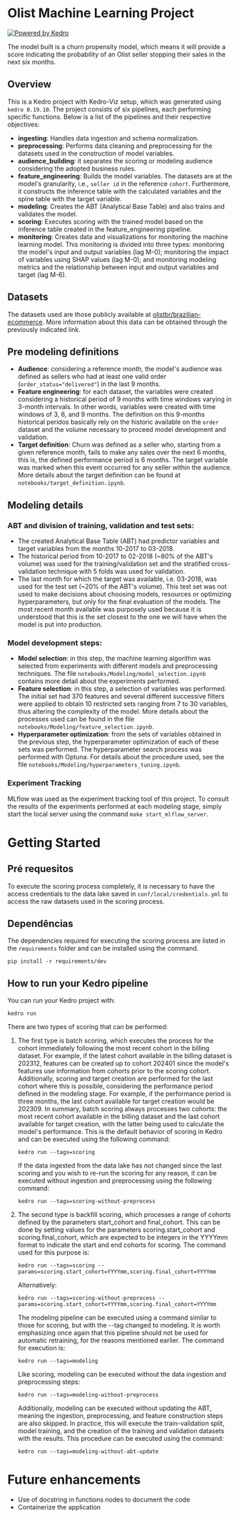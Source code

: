 # Olist Machine Learning Project

[![Powered by Kedro](https://img.shields.io/badge/powered_by-kedro-ffc900?logo=kedro)](https://kedro.org)

The model built is a churn propensity model, which means it will provide a score indicating the probability of an Olist seller stopping their sales in the next six months.

## Overview

This is a Kedro project with Kedro-Viz setup, which was generated using `kedro 0.19.10`. The project consists of six pipelines, each performing specific functions. Below is a list of the pipelines and their respective objectives:

- **ingesting**: Handles data ingestion and schema normalization. 
- **preprocessing**: Performs data cleaning and preprocessing for the datasets used in the construction of model variables.
- **audience_building**: it separates the scoring or modeling audience considering the adopted business rules.
- **feature_engineering**: Builds the model variables. The datasets are at the model's granularity, i.e., `seller id` in the reference `cohort`. Furthermore, it constructs the inference table with the calculated variables and the spine table with the target variable.
- **modeling**: Creates the ABT (Analytical Base Table) and also trains and validates the model.
- **scoring**: Executes scoring with the trained model based on the inference table created in the feature_engineering pipeline.
- **monitoring**: Creates data and visualizations for monitoring the machine learning model. This monitoring is divided into three types: monitoring the model's input and output variables (lag M-0); monitoring the impact of variables using SHAP values (lag M-0); and monitoring modeling metrics and the relationship between input and output variables and target (lag M-6).
## Datasets
The datasets used are those publicly available at [olistbr/brazilian-ecommerce](https://www.kaggle.com/datasets/olistbr/brazilian-ecommerce). More information about this data can be obtained through the previously indicated link.

## Pre modeling definitions
- **Audience**: considering a reference month, the model's audience was defined as sellers who had at least one valid order (`order_status="delivered"`) in the last 9 months.
- **Feature engineering**: for each dataset, the variables were created considering a historical period of 9 months with time windows varying in 3-month intervals. In other words, variables were created with time windows of 3, 6, and 9 months. The definition on this 9-months historical peridos basically rely on the historic available on the `order` dataset and the volume necessary to proceed model development and validation.
- **Target definition**: Churn was defined as a seller who, starting from a given reference month, fails to make any sales over the next 6 months, this is, the defined performance period is 6 months. The target variable was marked when this event occurred for any seller within the audience. More details about the target definition can be found at `notebooks/target_definition.ipynb`.

## Modeling details

### ABT and division of training, validation and test sets:
- The created Analytical Base Table (ABT) had predictor variables and target variables from the months 10-2017 to 03-2018.
- The historical period from 10-2017 to 02-2018 (~80% of the ABT's volume) was used for the training/validation set and the stratified cross-validation technique with 5 folds was used for validation.
- The last month for which the target was available, i.e. 03-2018, was used for the test set (~20% of the ABT's volume). This test set was not used to make decisions about choosing models, resources or optimizing hyperparameters, but only for the final evaluation of the models. The most recent month available was purposely used because it is understood that this is the set closest to the one we will have when the model is put into production.

### Model development steps:
- **Model selection**: in this step, the machine learning algorithm was selected from experiments with different models and preprocessing techniques. The file `notebooks/Modeling/model_selection.ipynb` contains more detail about the experiments performed.
- **Feature selection**: in this step, a selection of variables was performed. The initial set had 370 features and several different successive filters were applied to obtain 10 restricted sets ranging from 7 to 30 variables, thus altering the complexity of the model. More details about the processes used can be found in the file `notebooks/Modeling/feature_selection.ipynb`.
- **Hyperparameter optimization**: from the sets of variables obtained in the previous step, the hyperparameter optimization of each of these sets was performed. The hyperparameter search process was performed with Optuna. For details about the procedure used, see the file `notebooks/Modeling/hyperparameters_tuning.ipynb`.

### Experiment Tracking 
MLflow was used as the experiment tracking tool of this project. To consult the results of the experiments performed at each modeling stage, simply start the local server using the command `make start_mlflow_server`.

# Getting Started
## Pré requesitos
To execute the scoring process completely, it is necessary to have the access credentials to the data lake saved in `conf/local/credentials.yml` to access the raw datasets used in the scoring process.

## Dependências
The dependencies required for executing the scoring process are listed in the `requirements` folder and can be installed using the command.

```console
pip install -r requirements/dev
```

## How to run your Kedro pipeline

You can run your Kedro project with:

```
kedro run
```
There are two types of scoring that can be performed:

1) The first type is batch scoring, which executes the process for the cohort immediately following the most recent cohort in the billing dataset. For example, if the latest cohort available in the billing dataset is 202312, features can be created up to cohort 202401 since the model's features use information from cohorts prior to the scoring cohort. Additionally, scoring and target creation are performed for the last cohort where this is possible, considering the performance period defined in the modeling stage. For example, if the performance period is three months, the last cohort available for target creation would be 202309. In summary, batch scoring always processes two cohorts: the most recent cohort available in the billing dataset and the last cohort available for target creation, with the latter being used to calculate the model's performance. This is the default behavior of scoring in Kedro and can be executed using the following command: 
    ```console
    kedro run --tags=scoring
    ```

    If the data ingested from the data lake has not changed since the last scoring and you wish to re-run the scoring for any reason, it can be executed without ingestion and preprocessing using the following command:
    ```console
    kedro run --tags=scoring-without-preprocess
    ```

2) The second type is backfill scoring, which processes a range of cohorts defined by the parameters start_cohort and final_cohort. This can be done by setting values for the parameters scoring.start_cohort and scoring.final_cohort, which are expected to be integers in the YYYYmm format to indicate the start and end cohorts for scoring. The command used for this purpose is: 
    ```console
    kedro run --tags=scoring --params=scoring.start_cohort=YYYYmm,scoring.final_cohort=YYYYmm
    ```

    Alternatively:
    ```console
    kedro run --tags=scoring-without-preprocess --params=scoring.start_cohort=YYYYmm,scoring.final_cohort=YYYYmm
    ```

    The modeling pipeline can be executed using a command similar to those for scoring, but with the --tag changed to modeling. It is worth emphasizing once again that this pipeline should not be used for automatic retraining, for the reasons mentioned earlier. The command for execution is: 
    ```console
    kedro run --tags=modeling
    ```

    Like scoring, modeling can be executed without the data ingestion and preprocessing steps:
    ```console
    kedro run --tags=modeling-without-preprocess
    ```

    Additionally, modeling can be executed without updating the ABT, meaning the ingestion, preprocessing, and feature construction steps are also skipped. In practice, this will execute the train-validation split, model training, and the creation of the training and validation datasets with the results. This procedure can be executed using the command:
    ```console
    kedro run --tags=modeling-without-abt-update
    ```

# Future enhancements
- Use of docstring in functions nodes to document the code
- Containerize the application